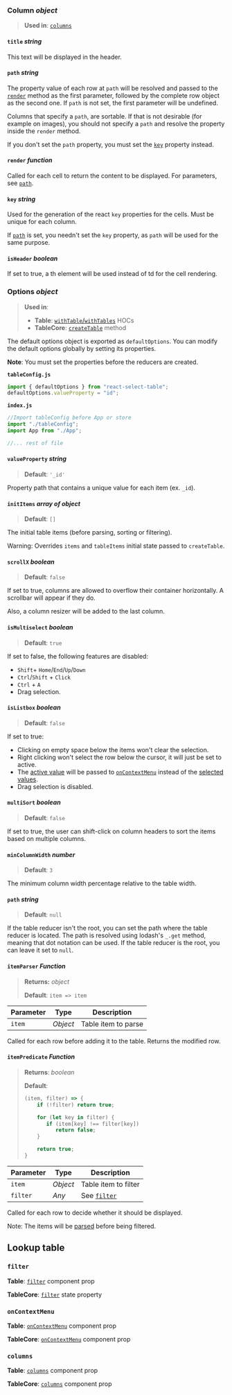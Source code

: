### Column *object*

> **Used in**: [`columns`](#columns)
>

#### `title` *string*

This text will be displayed in the header.

#### `path` *string*

The property value of each row at `path` will be resolved and passed to the [`render`](#render-function) method as the first parameter, followed by the complete row object as the second one. If `path` is not set, the first parameter will be undefined. 

Columns that specify a `path`, are sortable. If that is not desirable (for example on images), you should not specify a `path` and resolve the property inside the `render` method.

If you don't set the `path` property, you must set the [`key`](#key-string) property instead.

#### `render`  *function*

Called for each cell to return the content to be displayed. For parameters, see [`path`](#path-string).

#### `key` *string*

Used for the generation of the react `key` properties for the cells. Must be unique for each column.

If [`path`](#path-string) is set, you needn't set the `key` property, as `path` will be used for the same purpose.

#### `isHeader` *boolean*

If set to true, a th element will be used instead of td for the cell rendering.



### Options *object*

> **Used in**:
>
> * **Table**: [`withTable`/`withTables`](./table.md#setup) HOCs
> * **TableCore**: [`createTable`](#reducer) method

The default options object is exported as `defaultOptions`. You can modify the default options globally by setting its properties.

**Note**: You must set the properties before the reducers are created.

**`tableConfig.js`**

```javascript
import { defaultOptions } from "react-select-table";
defaultOptions.valueProperty = "id";
```

**`index.js`**

```javascript
//Import tableConfig before App or store
import "./tableConfig";
import App from "./App";

//... rest of file
```



#### `valueProperty` *string*

> **Default**: `'_id'`

Property path that contains a unique value for each item (ex. `_id`). 

#### `initItems` *array of object*

> **Default**: `[]`

The initial table items (before parsing, sorting or filtering).

Warning: Overrides `items` and `tableItems` initial state passed to `createTable`.

#### `scrollX` *boolean*

> **Default**: `false`

If set to true, columns are allowed to overflow their container horizontally. A scrollbar will appear if they do.

Also, a column resizer will be added to the last column.

#### `isMultiselect` *boolean*

> **Default**: `true`

If set to false, the following features are disabled:

* `Shift`+ `Home`/`End`/`Up`/`Down`
* `Ctrl`/`Shift`  + `Click`
* `Ctrl` + `A`
* Drag selection.

#### `isListbox` *boolean*

> **Default**: `false`

If set to true:

* Clicking on empty space below the items won't clear the selection.
* Right clicking won't select the row below the cursor, it will just be set to active.
* The [active value](./core.md#activevalue-any) will be passed to [`onContextMenu`](#oncontextmenu) instead of the [selected values](./core.md#selectedvalues-array-of-any).
* Drag selection is disabled.

#### `multiSort` *boolean*

>  **Default**: `false`

If set to true, the user can shift-click on column headers to sort the items based on multiple columns.

#### `minColumnWidth` *number*

> **Default**: `3`

The minimum column width percentage relative to the table width.

#### `path` *string*

> **Default**: `null`

If the table reducer isn't the root, you can set the path where the table reducer is located. The path is resolved using lodash's `_.get` method, meaning that dot notation can be used. If the table reducer is the root, you can leave it set to `null`.

#### `itemParser` _Function_

> **Returns:** *object*
>
> **Default**: `item => item`

| Parameter | Type     | Description         |
| --------- | -------- | ------------------- |
| `item`    | *Object* | Table item to parse |

Called for each row before adding it to the table. Returns the modified row.

#### `itemPredicate` _Function_

> **Returns**: *boolean*
>
> **Default**: 
>
> ```javascript
> (item, filter) => {
>     if (!filter) return true;
> 
>     for (let key in filter) {
>        if (item[key] !== filter[key])
>           return false;
>     }
> 
>     return true;
> }
> ```

| Parameter | Type     | Description             |
| --------- | -------- | ----------------------- |
| `item`    | *Object* | Table item to filter    |
| `filter`  | *Any*    | See [`filter`](#filter) |

Called for each row to decide whether it should be displayed.

Note: The items will be [parsed](#itemparser-function) before being filtered.



## Lookup table

### `filter`

**Table**: [`filter`](./table.md#filter-any) component prop

**TableCore**: [`filter`](./core.md#filter-any) state property

### `onContextMenu`

**Table**: [`onContextMenu`](./table.md#onContextMenu-function) component prop

**TableCore**: [`onContextMenu`](./core.md#onContextMenu-function) component prop

### `columns`

**Table**: [`columns`](./table.md#columns-array-of-column) component prop

**TableCore**: [`columns`](./core.md#columns-array-of-column) component prop